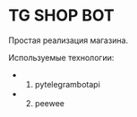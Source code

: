 # TG SHOP BOT

Простая реализация магазина.

Используемые технологии:
- 1. pytelegrambotapi
- 2. peewee
